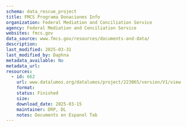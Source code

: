 ```yaml
---
schema: data_rescue_project 
title: FMCS Programa Donaciones Info
organization: Federal Mediation and Conciliation Service
agency: Federal Mediation and Conciliation Service
websites: fmcs.gov
data_source: www.fmcs.gov/resources/documents-and-data/
description: 
last_modified: 2025-03-31
last_modified_by: Daphna
metadata_available: No
metadata_url: 
resources:
  - id: 662
    url: www.datalumos.org/datalumos/project/223065/version/V1/view
    format: 
    status: Finished
    size: 
    download_date: 2025-03-15
    maintainer: DRP, DL
    notes: Documents en Espanol Tab
---
```

